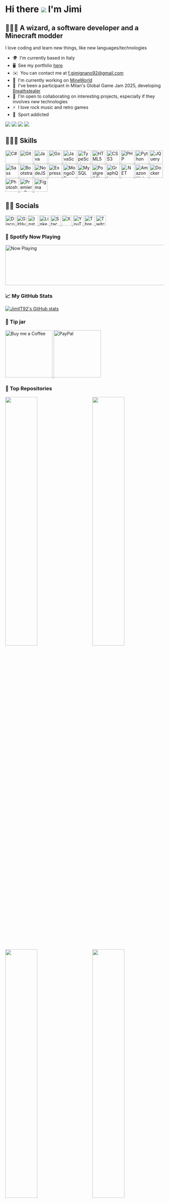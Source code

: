 Hi there ![](https://user-images.githubusercontent.com/18350557/176309783-0785949b-9127-417c-8b55-ab5a4333674e.gif) I'm Jimi
============================================================================================================================

🧙🏼‍♂️ A wizard, a software developer and a Minecraft modder
-----------------------------------------------

I love coding and learn new things, like new languages/technologies

* 🌍  I'm currently based in Italy
* 🖥️  See my portfolio [here](http://francescogimignano.github.io/Portfolio/)
* ✉️  You can contact me at [f.gimignano92@gmail.com](mailto:f.gimignano92@gmail.com)
* 🚀  I'm currently working on [MineWorld](http://mineworldminecraft.altervista.org/blog/wp-admin/index.php)
* 👾  I've been a participant in Milan's Global Game Jam 2025, developing [Breathstealer](https://globalgamejam.org/games/2025/breathstealer-1)
* 🤝  I'm open to collaborating on interesting projects, especially if they involves new technologies
* ⚡  I love rock music and retro games
* 🥊  Sport addicted

<a href="https://www.github.com/JimiIT92" target="_blank" rel="noreferrer noopener"><img src="https://img.shields.io/github/followers/JimiIT92?logo=github&style=social&color=14b8a6&labelColor=1c1917" /></a>
<a href="https://www.x.com/jimiauditore" target="_blank" rel="noreferrer noopener"><img src="https://img.shields.io/twitter/follow/jimiauditore?logo=twitter&style=social&labelColor=1c1917"/></a>
<a href="https://www.youtube.com/@minehendrix" target="_blank" rel="noreferrer noopener"><img src="https://img.shields.io/youtube/channel/subscribers/UCQMKod7OLyusuyzV4dSHBvQ?logo=youtube&style=social&labelColor=1c1917&label=YouTube"/></a>
<a href="https://www.twitch.tv/minehendrix" target="_blank" rel="noreferrer noopener"><img src="https://img.shields.io/twitch/status/minehendrix?logo=twitch&style=social&color=14b8a6&labelColor=1c1917&label=Twitch" /></a>

## 👨🏼‍💻 Skills

<p>
  <a href="https://docs.microsoft.com/en-us/dotnet/csharp/" target="_blank" rel="noreferrer noopener">
    <picture>
        <source media="(prefers-color-scheme: dark)" srcset="https://raw.githubusercontent.com/danielcranney/readme-generator/main/public/icons/skills/csharp-colored.svg" />
        <source media="(prefers-color-scheme: light)" srcset="https://raw.githubusercontent.com/danielcranney/readme-generator/main/public/icons/skills/csharp-colored.svg" />
        <img src="https://raw.githubusercontent.com/danielcranney/readme-generator/main/public/icons/skills/csharp-colored.svg" width="42" height="42" alt="C#" title="C#" />
    </picture>
  </a>
  <a href="https://git-scm.com/" target="_blank" rel="noreferrer noopener">
      <picture>
          <source media="(prefers-color-scheme: dark)" srcset="https://raw.githubusercontent.com/danielcranney/readme-generator/main/public/icons/skills/git-colored.svg" />
          <source media="(prefers-color-scheme: light)" srcset="https://raw.githubusercontent.com/danielcranney/readme-generator/main/public/icons/skills/git-colored.svg" />
        <img src="https://raw.githubusercontent.com/danielcranney/readme-generator/main/public/icons/skills/git-colored.svg" width="42" height="42" alt="Git" title="Git" />
      </picture>
  </a>
  <a href="https://www.oracle.com/java/" target="_blank" rel="noreferrer noopener">
      <picture>
          <source media="(prefers-color-scheme: dark)" srcset="https://raw.githubusercontent.com/danielcranney/readme-generator/main/public/icons/skills/java-colored.svg" />
          <source media="(prefers-color-scheme: light)" srcset="https://raw.githubusercontent.com/danielcranney/readme-generator/main/public/icons/skills/java-colored.svg" />
        <img src="https://raw.githubusercontent.com/danielcranney/readme-generator/main/public/icons/skills/java-colored.svg" width="42" height="42" alt="Java" title="Java" />
      </picture>
  </a>
  <a href="https://go.dev/doc/" target="_blank" rel="noreferrer noopener">
      <picture>
          <source media="(prefers-color-scheme: dark)" srcset="https://raw.githubusercontent.com/danielcranney/readme-generator/main/public/icons/skills/go-colored.svg" />
          <source media="(prefers-color-scheme: light)" srcset="https://raw.githubusercontent.com/danielcranney/readme-generator/main/public/icons/skills/go-colored.svg" />
        <img src="https://raw.githubusercontent.com/danielcranney/readme-generator/main/public/icons/skills/go-colored.svg" width="42" height="42" alt="Go" title="Go" />
      </picture>
  </a>
  <a href="https://developer.mozilla.org/en-US/docs/Web/JavaScript" target="_blank" rel="noreferrer noopener">
      <picture>
          <source media="(prefers-color-scheme: dark)" srcset="https://raw.githubusercontent.com/danielcranney/readme-generator/main/public/icons/skills/javascript-colored.svg" />
          <source media="(prefers-color-scheme: light)" srcset="https://raw.githubusercontent.com/danielcranney/readme-generator/main/public/icons/skills/javascript-colored.svg" />
        <img src="https://raw.githubusercontent.com/danielcranney/readme-generator/main/public/icons/skills/javascript-colored.svg" width="42" height="42" alt="JavaScript" title="JavaScript" />
      </picture>
  </a>
  <a href="https://www.typescriptlang.org/" target="_blank" rel="noreferrer noopener">
      <picture>
          <source media="(prefers-color-scheme: dark)" srcset="https://raw.githubusercontent.com/danielcranney/readme-generator/main/public/icons/skills/typescript-colored.svg" />
          <source media="(prefers-color-scheme: light)" srcset="https://raw.githubusercontent.com/danielcranney/readme-generator/main/public/icons/skills/typescript-colored.svg" />
        <img src="https://raw.githubusercontent.com/danielcranney/readme-generator/main/public/icons/skills/typescript-colored.svg" width="42" height="42" alt="TypeScript" title="TypeScript" />
      </picture>
  </a>
  <a href="https://developer.mozilla.org/en-US/docs/Glossary/HTML5" target="_blank" rel="noreferrer noopener">
      <picture>
          <source media="(prefers-color-scheme: dark)" srcset="https://raw.githubusercontent.com/danielcranney/readme-generator/main/public/icons/skills/html5-colored.svg" />
          <source media="(prefers-color-scheme: light)" srcset="https://raw.githubusercontent.com/danielcranney/readme-generator/main/public/icons/skills/html5-colored.svg" />
        <img src="https://raw.githubusercontent.com/danielcranney/readme-generator/main/public/icons/skills/html5-colored.svg" width="42" height="42" alt="HTML5" title="HTML5" />
      </picture>
  </a>
  <a href="https://www.w3.org/TR/CSS/#css" target="_blank" rel="noreferrer noopener">
      <picture>
          <source media="(prefers-color-scheme: dark)" srcset="https://raw.githubusercontent.com/danielcranney/readme-generator/main/public/icons/skills/css3-colored.svg" />
          <source media="(prefers-color-scheme: light)" srcset="https://raw.githubusercontent.com/danielcranney/readme-generator/main/public/icons/skills/css3-colored.svg" />
        <img src="https://raw.githubusercontent.com/danielcranney/readme-generator/main/public/icons/skills/css3-colored.svg" width="42" height="42" alt="CSS3" title="CSS3" />
      </picture>
  </a>
  <a href="https://www.php.net/" target="_blank" rel="noreferrer noopener">
      <picture>
          <source media="(prefers-color-scheme: dark)" srcset="https://raw.githubusercontent.com/danielcranney/readme-generator/main/public/icons/skills/php-colored.svg" />
          <source media="(prefers-color-scheme: light)" srcset="https://raw.githubusercontent.com/danielcranney/readme-generator/main/public/icons/skills/php-colored.svg" />
        <img src="https://raw.githubusercontent.com/danielcranney/readme-generator/main/public/icons/skills/php-colored.svg" width="42" height="42" alt="PHP" title="PHP" />
      </picture>
  </a>
  <a href="https://www.python.org/" target="_blank" rel="noreferrer noopener">
      <picture>
          <source media="(prefers-color-scheme: dark)" srcset="https://raw.githubusercontent.com/danielcranney/readme-generator/main/public/icons/skills/python-colored.svg" />
          <source media="(prefers-color-scheme: light)" srcset="https://raw.githubusercontent.com/danielcranney/readme-generator/main/public/icons/skills/python-colored.svg" />
        <img src="https://raw.githubusercontent.com/danielcranney/readme-generator/main/public/icons/skills/python-colored.svg" width="42" height="42" alt="Python" title="Python" />
      </picture>
  </a>
  <a href="https://jquery.com/" target="_blank" rel="noreferrer noopener">
      <picture>
          <source media="(prefers-color-scheme: dark)" srcset="https://raw.githubusercontent.com/danielcranney/readme-generator/main/public/icons/skills/jquery-colored.svg" />
          <source media="(prefers-color-scheme: light)" srcset="https://raw.githubusercontent.com/danielcranney/readme-generator/main/public/icons/skills/jquery-colored.svg" />
        <img src="https://raw.githubusercontent.com/danielcranney/readme-generator/main/public/icons/skills/jquery-colored.svg" width="42" height="42" alt="JQuery" title="JQuery" />
      </picture>
  </a>
  <a href="https://sass-lang.com/" target="_blank" rel="noreferrer noopener">
      <picture>
          <source media="(prefers-color-scheme: dark)" srcset="https://raw.githubusercontent.com/danielcranney/readme-generator/main/public/icons/skills/sass-colored.svg" />
          <source media="(prefers-color-scheme: light)" srcset="https://raw.githubusercontent.com/danielcranney/readme-generator/main/public/icons/skills/sass-colored.svg" />
        <img src="https://raw.githubusercontent.com/danielcranney/readme-generator/main/public/icons/skills/sass-colored.svg" width="42" height="42" alt="Sass" title="Sass" />
      </picture>
  </a>
  <a href="https://getbootstrap.com/" target="_blank" rel="noreferrer noopener">
      <picture>
          <source media="(prefers-color-scheme: dark)" srcset="https://raw.githubusercontent.com/danielcranney/readme-generator/main/public/icons/skills/bootstrap-colored.svg" />
          <source media="(prefers-color-scheme: light)" srcset="https://raw.githubusercontent.com/danielcranney/readme-generator/main/public/icons/skills/bootstrap-colored.svg" />
        <img src="https://raw.githubusercontent.com/danielcranney/readme-generator/main/public/icons/skills/bootstrap-colored.svg" width="42" height="42" alt="Bootstrap" title="Bootstrap" />
      </picture>
  </a>
  <a href="https://nodejs.org/en/" target="_blank" rel="noreferrer noopener">
      <picture>
          <source media="(prefers-color-scheme: dark)" srcset="https://raw.githubusercontent.com/danielcranney/readme-generator/main/public/icons/skills/nodejs-colored.svg" />
          <source media="(prefers-color-scheme: light)" srcset="https://raw.githubusercontent.com/danielcranney/readme-generator/main/public/icons/skills/nodejs-colored.svg" />
        <img src="https://raw.githubusercontent.com/danielcranney/readme-generator/main/public/icons/skills/nodejs-colored.svg" width="42" height="42" alt="NodeJS" title="NodeJS" />
      </picture>
  </a>
  <a href="https://expressjs.com/" target="_blank" rel="noreferrer noopener">
      <picture>
        <source media="(prefers-color-scheme: dark)" srcset="https://raw.githubusercontent.com/danielcranney/readme-generator/main/public/icons/skills/express-colored-dark.svg" />
        <source media="(prefers-color-scheme: light)" srcset="https://raw.githubusercontent.com/danielcranney/readme-generator/main/public/icons/skills/express-colored.svg" />
        <img src="https://raw.githubusercontent.com/danielcranney/readme-generator/main/public/icons/skills/express-colored.svg" width="42" height="42" alt="Express" title="Express" />
      </picture>
  </a>
  <a href="https://www.mongodb.com/" target="_blank" rel="noreferrer noopener">
      <picture>
          <source media="(prefers-color-scheme: dark)" srcset="https://raw.githubusercontent.com/danielcranney/readme-generator/main/public/icons/skills/mongodb-colored.svg" />
          <source media="(prefers-color-scheme: light)" srcset="https://raw.githubusercontent.com/danielcranney/readme-generator/main/public/icons/skills/mongodb-colored.svg" />
        <img src="https://raw.githubusercontent.com/danielcranney/readme-generator/main/public/icons/skills/mongodb-colored.svg" width="42" height="42" alt="MongoDB" title="MongoDB" />
      </picture>
  </a>
  <a href="https://www.mysql.com/" target="_blank" rel="noreferrer noopener">
      <picture>
          <source media="(prefers-color-scheme: dark)" srcset="https://raw.githubusercontent.com/danielcranney/readme-generator/main/public/icons/skills/mysql-colored.svg" />
          <source media="(prefers-color-scheme: light)" srcset="https://raw.githubusercontent.com/danielcranney/readme-generator/main/public/icons/skills/mysql-colored.svg" />
        <img src="https://raw.githubusercontent.com/danielcranney/readme-generator/main/public/icons/skills/mysql-colored.svg" width="42" height="42" alt="MySQL" title="MySQL" />
      </picture>
  </a>
  <a href="https://www.postgresql.org/" target="_blank" rel="noreferrer noopener">
      <picture>
          <source media="(prefers-color-scheme: dark)" srcset="https://raw.githubusercontent.com/danielcranney/readme-generator/main/public/icons/skills/postgresql-colored.svg" />
          <source media="(prefers-color-scheme: light)" srcset="https://raw.githubusercontent.com/danielcranney/readme-generator/main/public/icons/skills/postgresql-colored.svg" />
        <img src="https://raw.githubusercontent.com/danielcranney/readme-generator/main/public/icons/skills/postgresql-colored.svg" width="42" height="42" alt="PostgreSQL" title="PostgreSQL" />
      </picture>
  </a>
  <a href="https://graphql.org/" target="_blank" rel="noreferrer noopener">
      <picture>
          <source media="(prefers-color-scheme: dark)" srcset="https://raw.githubusercontent.com/danielcranney/readme-generator/main/public/icons/skills/graphql-colored.svg" />
          <source media="(prefers-color-scheme: light)" srcset="https://raw.githubusercontent.com/danielcranney/readme-generator/main/public/icons/skills/graphql-colored.svg" />
        <img src="https://raw.githubusercontent.com/danielcranney/readme-generator/main/public/icons/skills/graphql-colored.svg" width="42" height="42" alt="GraphQL" title="GraphQL" />
      </picture>
  </a>
  <a href="https://dotnet.microsoft.com/en-us/" target="_blank" rel="noreferrer noopener">
      <picture>
          <source media="(prefers-color-scheme: dark)" srcset="https://raw.githubusercontent.com/danielcranney/readme-generator/main/public/icons/skills/dot-net-colored.svg" />
          <source media="(prefers-color-scheme: light)" srcset="https://raw.githubusercontent.com/danielcranney/readme-generator/main/public/icons/skills/dot-net-colored.svg" />
        <img src="https://raw.githubusercontent.com/danielcranney/readme-generator/main/public/icons/skills/dot-net-colored.svg" width="42" height="42" alt=".NET" title=".NET" />
      </picture>
  </a>
  <a href="https://aws.amazon.com" target="_blank" rel="noreferrer noopener">
      <picture>
        <source media="(prefers-color-scheme: dark)" srcset="https://raw.githubusercontent.com/danielcranney/readme-generator/main/public/icons/skills/aws-colored-dark.svg" />
        <source media="(prefers-color-scheme: light)" srcset="https://raw.githubusercontent.com/danielcranney/readme-generator/main/public/icons/skills/aws-colored.svg" />
        <img src="https://raw.githubusercontent.com/danielcranney/readme-generator/main/public/icons/skills/aws-colored.svg" width="42" height="42" alt="Amazon Web Services" title="AWS" />
      </picture>
  </a>
  <a href="https://www.docker.com/" target="_blank" rel="noreferrer noopener">
      <picture>
          <source media="(prefers-color-scheme: dark)" srcset="https://raw.githubusercontent.com/danielcranney/readme-generator/main/public/icons/skills/docker-colored.svg" />
          <source media="(prefers-color-scheme: light)" srcset="https://raw.githubusercontent.com/danielcranney/readme-generator/main/public/icons/skills/docker-colored.svg" />
        <img src="https://raw.githubusercontent.com/danielcranney/readme-generator/main/public/icons/skills/docker-colored.svg" width="42" height="42" alt="Docker" title="Docker" />
      </picture>
  </a>
  <a href="https://www.adobe.com/uk/products/photoshop.html" target="_blank" rel="noreferrer noopener">
      <picture>
          <source media="(prefers-color-scheme: dark)" srcset="https://raw.githubusercontent.com/danielcranney/readme-generator/main/public/icons/skills/photoshop-colored.svg" />
          <source media="(prefers-color-scheme: light)" srcset="https://raw.githubusercontent.com/danielcranney/readme-generator/main/public/icons/skills/photoshop-colored.svg" />
        <img src="https://raw.githubusercontent.com/danielcranney/readme-generator/main/public/icons/skills/photoshop-colored.svg" width="42" height="42" alt="Photoshop" title="Adobe Photoshop" />
      </picture>
  </a>
  <a href="https://www.adobe.com/uk/products/premiere.html" target="_blank" rel="noreferrer noopener">
      <picture>
        <source media="(prefers-color-scheme: dark)" srcset="https://raw.githubusercontent.com/danielcranney/readme-generator/main/public/icons/skills/premierepro-colored-dark.svg" />
        <source media="(prefers-color-scheme: light)" srcset="https://raw.githubusercontent.com/danielcranney/readme-generator/main/public/icons/skills/premierepro-colored.svg" />
        <img src="https://raw.githubusercontent.com/danielcranney/readme-generator/main/public/icons/skills/premierepro-colored.svg" width="42" height="42" alt="Premiere Pro" title="Adobe Premiere Pro" />
      </picture>
  </a>
  <a href="https://www.figma.com/" target="_blank" rel="noreferrer noopener">
      <picture>
          <source media="(prefers-color-scheme: dark)" srcset="https://raw.githubusercontent.com/danielcranney/readme-generator/main/public/icons/skills/figma-colored.svg" />
          <source media="(prefers-color-scheme: light)" srcset="https://raw.githubusercontent.com/danielcranney/readme-generator/main/public/icons/skills/figma-colored.svg" />
        <img src="https://raw.githubusercontent.com/danielcranney/readme-generator/main/public/icons/skills/figma-colored.svg" width="42" height="42" alt="Figma" title="Figma" />
      </picture>
  </a>
</p>

## 🤙🏼 Socials

<p>
  <a href="https://discord.com/users/.jimi." target="_blank" rel="noreferrer noopener">
      <picture>
          <source media="(prefers-color-scheme: dark)" srcset="https://raw.githubusercontent.com/danielcranney/readme-generator/main/public/icons/socials/discord.svg" />
          <source media="(prefers-color-scheme: light)" srcset="https://raw.githubusercontent.com/danielcranney/readme-generator/main/public/icons/socials/discord.svg" />
          <img src="https://raw.githubusercontent.com/danielcranney/readme-generator/main/public/icons/socials/discord.svg" width="32" height="32" alt="Discord" title="Discord" />
      </picture>
  </a> 
  <a href="https://www.github.com/JimiIT92" target="_blank" rel="noreferrer noopener">
      <picture>
          <source media="(prefers-color-scheme: dark)" srcset="https://raw.githubusercontent.com/danielcranney/readme-generator/main/public/icons/socials/github-dark.svg" />
          <source media="(prefers-color-scheme: light)" srcset="https://raw.githubusercontent.com/danielcranney/readme-generator/main/public/icons/socials/github.svg" />
          <img src="https://raw.githubusercontent.com/danielcranney/readme-generator/main/public/icons/socials/github.svg" width="32" height="32" alt="GitHub" title="GitHub" />
      </picture>
  </a> 
  <a href="http://www.instagram.com/jimifrancesco" target="_blank" rel="noreferrer noopener">
      <picture>
          <source media="(prefers-color-scheme: dark)" srcset="https://raw.githubusercontent.com/danielcranney/readme-generator/main/public/icons/socials/instagram.svg" />
          <source media="(prefers-color-scheme: light)" srcset="https://raw.githubusercontent.com/danielcranney/readme-generator/main/public/icons/socials/instagram.svg" />
          <img src="https://raw.githubusercontent.com/danielcranney/readme-generator/main/public/icons/socials/instagram.svg" width="32" height="32" alt="Instagram" title="Instagram" />
      </picture>
  </a> 
  <a href="https://www.linkedin.com/in/francesco-gimignano-51884314a" target="_blank" rel="noreferrer noopener">
      <picture>
          <source media="(prefers-color-scheme: dark)" srcset="https://raw.githubusercontent.com/danielcranney/readme-generator/main/public/icons/socials/linkedin-dark.svg" />
          <source media="(prefers-color-scheme: light)" srcset="https://raw.githubusercontent.com/danielcranney/readme-generator/main/public/icons/socials/linkedin.svg" />
          <img src="https://raw.githubusercontent.com/danielcranney/readme-generator/main/public/icons/socials/linkedin.svg" width="32" height="32" alt="LinkedIn" title="LinkedIn" />
      </picture>
  </a> 
  <a href="https://www.stackoverflow.com/users/2695796/jimi" target="_blank" rel="noreferrer noopener">
      <picture>
          <source media="(prefers-color-scheme: dark)" srcset="https://raw.githubusercontent.com/danielcranney/readme-generator/main/public/icons/socials/stackoverflow.svg" />
          <source media="(prefers-color-scheme: light)" srcset="https://raw.githubusercontent.com/danielcranney/readme-generator/main/public/icons/socials/stackoverflow.svg" />
          <img src="https://raw.githubusercontent.com/danielcranney/readme-generator/main/public/icons/socials/stackoverflow.svg" width="32" height="32" alt="Stack Overflow" title="Stack Overflow" />
      </picture>
  </a> 
  <a href="https://www.x.com/jimiauditore" target="_blank" rel="noreferrer noopener">
      <picture>
          <source media="(prefers-color-scheme: dark)" srcset="https://raw.githubusercontent.com/danielcranney/readme-generator/main/public/icons/socials/twitter-dark.svg" />
          <source media="(prefers-color-scheme: light)" srcset="https://raw.githubusercontent.com/danielcranney/readme-generator/main/public/icons/socials/twitter.svg" />
          <img src="https://raw.githubusercontent.com/danielcranney/readme-generator/main/public/icons/socials/twitter.svg" width="32" height="32" alt="X" title="X" />
      </picture>
  </a> 
  <a href="https://www.youtube.com/@minehendrix" target="_blank" rel="noreferrer noopener">
      <picture>
          <source media="(prefers-color-scheme: dark)" srcset="https://raw.githubusercontent.com/danielcranney/readme-generator/main/public/icons/socials/youtube.svg" />
          <source media="(prefers-color-scheme: light)" srcset="https://raw.githubusercontent.com/danielcranney/readme-generator/main/public/icons/socials/youtube.svg" />
          <img src="https://raw.githubusercontent.com/danielcranney/readme-generator/main/public/icons/socials/youtube.svg" width="32" height="32" alt="YouTube" title="YouTube" />
      </picture>
  </a> 
  <a href="https://www.threads.net/@jimifrancesco" target="_blank" rel="noreferrer noopener">
      <picture>
          <source media="(prefers-color-scheme: dark)" srcset="https://raw.githubusercontent.com/danielcranney/readme-generator/main/public/icons/socials/threads-dark.svg" />
          <source media="(prefers-color-scheme: light)" srcset="https://raw.githubusercontent.com/danielcranney/readme-generator/main/public/icons/socials/threads.svg" />
          <img src="https://raw.githubusercontent.com/danielcranney/readme-generator/main/public/icons/socials/threads.svg" width="32" height="32" alt="Threads" title="Threads" />
      </picture>
  </a> 
  <a href="https://www.twitch.tv/minehendrix" target="_blank" rel="noreferrer noopener">
      <picture>
          <source media="(prefers-color-scheme: dark)" srcset="https://raw.githubusercontent.com/danielcranney/readme-generator/main/public/icons/socials/twitch.svg" />
          <source media="(prefers-color-scheme: light)" srcset="https://raw.githubusercontent.com/danielcranney/readme-generator/main/public/icons/socials/twitch.svg" />
          <img src="https://raw.githubusercontent.com/danielcranney/readme-generator/main/public/icons/socials/twitch.svg" width="32" height="32" alt="Twitch" title="Twitch" />
      </picture>
  </a>
</p>

### 🎵 Spotify Now Playing

<picture>
  <source media="(prefers-color-scheme: dark)" srcset="https://novatorem-jimiit92.vercel.app/api/spotify?background_color=151515" />
  <source media="(prefers-color-scheme: light)" srcset="https://novatorem-jimiit92.vercel.app/api/spotify" />
  <img src="https://novatorem-jimiit92.vercel.app/api/spotify?background_color=151515" width="512" height="128" alt="Now Playing">
</picture>

### 📈 My GitHub Stats

<a href="http://www.github.com/JimiIT92">
    <picture>
        <source media="(prefers-color-scheme: dark)" srcset="https://github-readme-stats.vercel.app/api?username=JimiIT92&show_icons=true&hide=&count_private=true&title_color=ec4899&text_color=ffffff&icon_color=14b8a6&bg_color=1c1917&hide_border=true&show_icons=true" />
        <source media="(prefers-color-scheme: light)" srcset="https://github-readme-stats.vercel.app/api?username=JimiIT92&show_icons=true&hide=&count_private=true&title_color=ec4899&text_color=000000&icon_color=14b8a6&hide_border=true&show_icons=true" />
        <img src="https://github-readme-stats.vercel.app/api?username=JimiIT92&show_icons=true&hide=&count_private=true&title_color=ec4899&text_color=ffffff&icon_color=14b8a6&bg_color=1c1917&hide_border=true&show_icons=true" alt="JimiIT92's GitHub stats" />
    </picture>
</a>

### 🍯 Tip jar

<a href="https://www.buymeacoffee.com/JimiIT92" target="_blank" rel="noreferrer noopener">
    <picture>
        <source media="(prefers-color-scheme: dark)" srcset="https://cdn.buymeacoffee.com/buttons/v2/default-pink.png" />
        <source media="(prefers-color-scheme: light)" srcset="https://cdn.buymeacoffee.com/buttons/v2/default-pink.png" />
        <img src="https://cdn.buymeacoffee.com/buttons/v2/default-pink.png" width="150" alt="Buy me a Coffee" title="Buy me a Coffee" />
    </picture>
</a>
<a href="https://www.paypal.com/donate/?cmd=_s-xclick&hosted_button_id=26VTWV4CY282S&ssrt=1703767258821" target="_blank" rel="noreferrer noopener">
    <picture>
        <source media="(prefers-color-scheme: dark)" srcset="https://upload.wikimedia.org/wikipedia/commons/thumb/3/39/PayPal_logo.svg/1280px-PayPal_logo.svg.png" />
        <source media="(prefers-color-scheme: light)" srcset="https://upload.wikimedia.org/wikipedia/commons/thumb/3/39/PayPal_logo.svg/1280px-PayPal_logo.svg.png" />
        <img src="https://upload.wikimedia.org/wikipedia/commons/thumb/3/39/PayPal_logo.svg/1280px-PayPal_logo.svg.png" width="150" alt="PayPal" title="PayPal" />
    </picture>
</a>

### 🏅 Top Repositories

<a href="https://github.com/JimiIT92/MineWorld">
    <picture>
        <source media="(prefers-color-scheme: dark)" srcset="https://github-readme-stats.vercel.app/api/pin/?username=JimiIT92&repo=MineWorld&title_color=ec4899&text_color=ffffff&icon_color=14b8a6&bg_color=1c1917&hide_border=true&locale=en" />
        <source media="(prefers-color-scheme: light)" srcset="https://github-readme-stats.vercel.app/api/pin/?username=JimiIT92&repo=MineWorld&title_color=ec4899&text_color=000000&icon_color=14b8a6&locale=en" />
        <img align="left" width="45%" src="https://github-readme-stats.vercel.app/api/pin/?username=JimiIT92&repo=MineWorld&title_color=ec4899&text_color=ffffff&icon_color=14b8a6&bg_color=1c1917&hide_border=true&locale=en" />
    </picture>
</a>
<a href="https://github.com/JimiIT92/UniverseGuard2">
    <picture>
        <source media="(prefers-color-scheme: dark)" srcset="https://github-readme-stats.vercel.app/api/pin/?username=JimiIT92&repo=UniverseGuard2&title_color=ec4899&text_color=ffffff&icon_color=14b8a6&bg_color=1c1917&hide_border=true&locale=en" />
        <source media="(prefers-color-scheme: light)" srcset="https://github-readme-stats.vercel.app/api/pin/?username=JimiIT92&repo=UniverseGuard2&title_color=ec4899&text_color=000000&icon_color=14b8a6&locale=en" />
        <img align="right" width="45%" src="https://github-readme-stats.vercel.app/api/pin/?username=JimiIT92&repo=UniverseGuard2&title_color=ec4899&text_color=ffffff&icon_color=14b8a6&bg_color=1c1917&hide_border=true&locale=en" />
    </picture>
</a>
<a href="https://github.com/JimiIT92/Minepedia">
    <picture>
        <source media="(prefers-color-scheme: dark)" srcset="https://github-readme-stats.vercel.app/api/pin/?username=JimiIT92&repo=Minepedia&title_color=ec4899&text_color=ffffff&icon_color=14b8a6&bg_color=1c1917&hide_border=true&locale=en" />
        <source media="(prefers-color-scheme: light)" srcset="https://github-readme-stats.vercel.app/api/pin/?username=JimiIT92&repo=Minepedia&title_color=ec4899&text_color=000000&icon_color=14b8a6&locale=en" />
        <img align="left" width="45%" src="https://github-readme-stats.vercel.app/api/pin/?username=JimiIT92&repo=Minepedia&title_color=ec4899&text_color=ffffff&icon_color=14b8a6&bg_color=1c1917&hide_border=true&locale=en" />
    </picture>
</a>
<a href="https://github.com/JimiIT92/BetterSnowierSnow">
    <picture>
        <source media="(prefers-color-scheme: dark)" srcset="https://github-readme-stats.vercel.app/api/pin/?username=JimiIT92&repo=BetterSnowierSnow&title_color=ec4899&text_color=ffffff&icon_color=14b8a6&bg_color=1c1917&hide_border=true&locale=en" />
        <source media="(prefers-color-scheme: light)" srcset="https://github-readme-stats.vercel.app/api/pin/?username=JimiIT92&repo=BetterSnowierSnow&title_color=ec4899&text_color=000000&icon_color=14b8a6&locale=en" />
        <img align="right" width="45%" src="https://github-readme-stats.vercel.app/api/pin/?username=JimiIT92&repo=BetterSnowierSnow&title_color=ec4899&text_color=ffffff&icon_color=14b8a6&bg_color=1c1917&hide_border=true&locale=en" />
    </picture>
</a>
<a href="https://github.com/JimiIT92/BundlesMod">
    <picture>
        <source media="(prefers-color-scheme: dark)" srcset="https://github-readme-stats.vercel.app/api/pin/?username=JimiIT92&repo=BundlesMod&title_color=ec4899&text_color=ffffff&icon_color=14b8a6&bg_color=1c1917&hide_border=true&locale=en" />
        <source media="(prefers-color-scheme: light)" srcset="https://github-readme-stats.vercel.app/api/pin/?username=JimiIT92&repo=BundlesMod&title_color=ec4899&text_color=000000&icon_color=14b8a6&locale=en" />
        <img align="left" width="45%" src="https://github-readme-stats.vercel.app/api/pin/?username=JimiIT92&repo=BundlesMod&title_color=ec4899&text_color=ffffff&icon_color=14b8a6&bg_color=1c1917&hide_border=true&locale=en" />
    </picture>
</a>
<a href="https://github.com/JimiIT92/BlazersMod">
    <picture>
        <source media="(prefers-color-scheme: dark)" srcset="https://github-readme-stats.vercel.app/api/pin/?username=JimiIT92&repo=BlazersMod&title_color=ec4899&text_color=ffffff&icon_color=14b8a6&bg_color=1c1917&hide_border=true&locale=en" />
        <source media="(prefers-color-scheme: light)" srcset="https://github-readme-stats.vercel.app/api/pin/?username=JimiIT92&repo=BlazersMod&title_color=ec4899&text_color=000000&icon_color=14b8a6&locale=en" />
        <img align="right" width="45%" src="https://github-readme-stats.vercel.app/api/pin/?username=JimiIT92&repo=BlazersMod&title_color=ec4899&text_color=ffffff&icon_color=14b8a6&bg_color=1c1917&hide_border=true&locale=en" />
    </picture>
</a>
